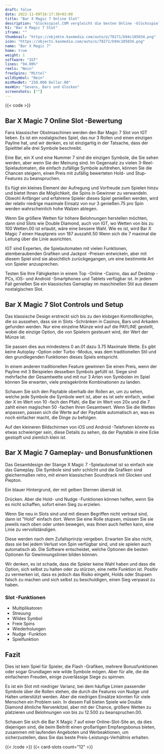 ```yaml
---
draft: false
date: 2022-11-09T16:17:38+03:00
title: "Bar X Magic 7 Online Slot"
description: "Glücksspiel.COM vergleicht die besten Online -Glücksspiel -Sites und -spiele der Kanada.  Unabhängige Produktbewertungen und exklusive Anmeldeangebote. Jetzt spielen!"
h1: "Bar X Magic 7 Slot"
iframe: ""
thumbnail: "https://objekte.kaxmedia.com/auto/o/78271/b94c105034.png"
icon: "https://objects.kaxmedia.com/auto/o/78271/b94c105034.png"
name: "Bar X Magic 7"
home: true
weight: 1
software: "IGT"
lines: "94.00%"
reels: "Nein"
freeSpins: "Mittel"
wildSymbol: "Nein"
minMaxBet: "250.000 Dollar.00"
maxWin: "Sevens, Bars und Glocken"
screenshots: [""]
---
```


{{< code >}}<h2>Bar X Magic 7 Online Slot -Bewertung</h2><p>Fans klassischer Obstmaschinen werden den Bar Magic 7 Slot von IGT lieben. Es ist ein nostalgisches Spiel, das nur 3 Rollen und einen einzigen Payline hat, und wir denken, es ist einzigartig in der Tatsache, dass der Spieltitel alle drei Symbole beschreibt.</p><p>Eine Bar, ein X und eine Nummer 7 sind die einzigen Symbole, die Sie sehen werden, aber wenn Sie der Meinung sind. Im Gegensatz zu vielen 3-Reel-Spielautomaten, die einfach zufällige Symbole aufdrehen, können Sie die Chancen steigern, einen Preis mit zufällig bewerteten Hold- und Stup-Features zu beanspruchen.</p><p>Es fügt ein kleines Element der Aufregung und Vorfreude zum Spielen hinzu und bietet Ihnen die Möglichkeit, die Spins in Gewinner zu verwandeln. Obwohl Anfänger und erfahrene Spieler dieses Spiel genießen werden, wird der relativ niedrige maximale Einsatz von nur 3 genießen.75 pro Spin werden wahrscheinlich hohe Walzen ablegen.</p><p>Wenn Sie größere Wetten für höhere Belohnungen herstellen möchten, dann sind Slots wie Double Diamond, auch von IGT, wo Wetten von bis zu 100 Wetten.00 ist erlaubt, wäre eine bessere Wahl. Wie es ist, wird Bar X Magic 7 einen Hauptpreis von 187 auszahlt.50 Wenn sich die 7 maximal die Leitung über die Linie ausrichten.</p><p>IGT sind Experten, die Spielautomaten mit vielen Funktionen, atemberaubenden Grafiken und Jackpot -Preisen entwickeln, aber mit diesem Spiel sind sie absichtlich zurückgegangen, um eine bestimmte Art von Spieler anzusprechen.</p><p>Testen Sie Ihre Fähigkeiten in einem Top -Online -Casino, das auf Desktop -PCs, iOS- und Android -Smartphones und Tablets verfügbar ist. In jedem Fall genießen Sie ein klassisches Gameplay im maschinellen Stil aus diesem nostalgischen Slot.</p><h2>Bar X Magic 7 Slot Controls und Setup</h2><p>Das klassische Design erstreckt sich bis zu den klobigen Kontrollknöpfen, die so aussehen, dass sie in Slots -Schränken in Casinos, Bars und Arkaden gefunden werden. Nur eine einzelne Münze wird auf die PAYLINE gestellt, wobei die einzige Option, die von Spielern gesteuert wird, der Wert der Münze ist.</p><p>Sie passen dies aus mindestens 0 an.01 dazu 3.75 Maximale Wette. Es gibt keine Autoplay -Option oder Turbo -Modus, was dem traditionellen Stil und den grundlegenden Funktionen dieses Spiels entspricht.</p><p>In einem anderen traditionellen Feature gewinnen Sie einen Preis, wenn der Payline mit 3 Beispielen desselben Symbols gefüllt ist. Siege sind mehrfache der Gesamtwette und mit nur 3 Arten von Symbolen im Spiel können Sie erwarten, viele preisgekrönte Kombinationen zu landen.</p><p>Schauen Sie sich den Paytable oberhalb der Rollen an, um zu sehen, welche jede Symbole die Symbole wert ist, aber es ist sehr einfach, wobei der X im Wert von 10 -fach den Pfahl, die Bar im Wert von 20x und die 7 zahlt einen magischen 50 -fachen Ihren Gesamtwert. Wenn Sie die Wetten anpassen, passen sich die Werte auf der Paytable automatisch an, was es noch einfacher macht, die Dinge zu befolgen.</p><p>Auf den kleineren Bildschirmen von iOS und Android -Telefonen könnte es etwas schwieriger sein, diese Details zu sehen, da der Paytable in eine Ecke gestopft und ziemlich klein ist.</p><h2>Bar X Magic 7 Gameplay- und Bonusfunktionen</h2><p>Das Gesamtdesign der Stange X Magic 7 -Spielautomat ist so einfach wie das Gameplay. Die Symbole sind sehr schlicht und die Grafiken sind gleichermaßen retro, mit einem klassischen Soundtrack mit Glocken und Piepton.</p><p>Ein blauer Hintergrund, der mit gelben Sternen übersät ist.</p><p>Drücken. Aber die Hold- und Nudge -Funktionen können helfen, wenn Sie es nicht schaffen, sofort einen Sieg zu erzielen.</p><p>Wenn Sie neu in Slots sind und mit diesen Begriffen nicht vertraut sind, dann ist "Hold" einfach dort. Wenn Sie eine Rolle stupsen, müssen Sie sie jeweils nach oben oder unten bewegen, was Ihnen auch helfen kann, eine Linie zu vervollständigen.</p><p>Diese werden nach dem Zufallsprinzip vergeben. Erwarten Sie also nicht, dass sie bei jedem Verlust von Spin verfügbar sind, und sie spielen auch automatisch ab. Die Software entscheidet, welche Optionen die besten Optionen für Gewinnungslinien bilden können.</p><p>Wir denken, es ist schade, dass die Spieler keine Wahl haben und dass die Option, sich selbst zu halten oder zu stürzen, eine nette Funktion ist. Positiv zu vermerken ist, dass es jedoch das Risiko eingeht, Holds oder Stupsen falsch zu machen und sich selbst zu beschuldigen, einen Sieg verpasst zu haben.</p><h3>
Slot -Funktionen</h3><ul>
<li></span>
Multiplikatoren</li>
<li></span>
Streuung</li>
<li></span>
Wildes Symbol</li>
<li></span>
Freie Spins</li>
<li></span>
Wiederholungen</li>
<li></span>
Nudge -Funktion</li>
<li></span>
Spielfunktion</li></ul><h2>Fazit</h2><p>Dies ist kein Spiel für Spieler, die Flash -Grafiken, mehrere Bonusfunktionen oder sogar Grundlagen wie wilde Symbole mögen. Aber für alle, die die einfacheren Freuden, einige zuverlässige Siege zu spinnen.</p><p>Es ist ein Slot mit niedriger Varianz, bei dem häufige Linien passender Symbole über die Rollen stehen, die durch die Features von Nudge und Halten unterstützt werden. Aber die niedrigen Einsätze könnten für viele Menschen ein Problem sein. In diesem Fall bieten Spiele wie Double Diamond ähnliche Nervenkitzel, aber mit der Chance, größere Wetten zu platzieren und Belohnungen von bis zu 12.500 zu beanspruchen.00.</p><p>Schauen Sie sich die Bar X Magic 7 auf einer Online-Slot-Site an, da dies diejenigen sind, die beim Beitritt einen großartigen Empfangsbonus bieten, zusammen mit laufenden Angeboten und Werbeaktionen, um sicherzustellen, dass Sie das beste Preis-Leistungs-Verhältnis erhalten.</p>{{< /code >}}
 {{< card-slots count="12" >}}